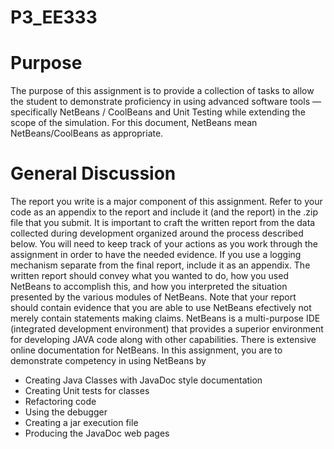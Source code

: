 # P3_EE333

# Purpose
The purpose of this assignment is to provide a collection of tasks to allow the student to demonstrate
proficiency in using advanced software tools — specifically NetBeans / CoolBeans and Unit Testing while
extending the scope of the simulation. For this document, NetBeans mean NetBeans/CoolBeans as
appropriate.

# General Discussion
The report you write is a major component of this assignment. Refer to your code as an appendix to the
report and include it (and the report) in the .zip file that you submit. It is important to craft the written
report from the data collected during development organized around the process described below. You will
need to keep track of your actions as you work through the assignment in order to have the needed
evidence. If you use a logging mechanism separate from the final report, include it as an appendix. The
written report should convey what you wanted to do, how you used NetBeans to accomplish this, and how
you interpreted the situation presented by the various modules of NetBeans. Note that your report should
contain evidence that you are able to use NetBeans efectively not merely contain statements making claims.
NetBeans is a multi-purpose IDE (integrated development environment) that provides a superior environment
for developing JAVA code along with other capabilities. There is extensive online documentation for
NetBeans. In this assignment, you are to demonstrate competency in using NetBeans by
- Creating Java Classes with JavaDoc style documentation
- Creating Unit tests for classes
- Refactoring code
- Using the debugger
- Creating a jar execution file
- Producing the JavaDoc web pages
